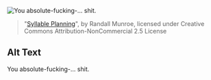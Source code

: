 ![You absolute-fucking-... shit.](https://imgs.xkcd.com/comics/syllable_planning.png)
> "[Syllable Planning](https://xkcd.com/1290/)", by Randall Munroe, licensed under Creative Commons Attribution-NonCommercial 2.5 License

## Alt Text
You absolute-fucking-... shit.
